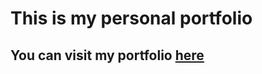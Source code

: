# This is my personal portfolio
## You can visit my portfolio <a href="https://www.david-davitkovski-portfolio.vercel.app">here</a>
